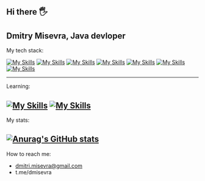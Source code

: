 ## Hi there 🖐

Dmitry Misevra, Java devloper
--


My tech stack: 

[![My Skills](https://skillicons.dev/icons?i=java)](https://www.java.com/en/)
[![My Skills](https://skillicons.dev/icons?i=spring)](https://spring.io/)
[![My Skills](https://skillicons.dev/icons?i=hibernate)](https://hibernate.org/)
[![My Skills](https://skillicons.dev/icons?i=maven)](https://maven.apache.org/)
[![My Skills](https://skillicons.dev/icons?i=gradle)](https://gradle.org/)
[![My Skills](https://skillicons.dev/icons?i=docker)](https://www.docker.com/)
[![My Skills](https://skillicons.dev/icons?i=git)](https://git-scm.com/)

---

Learning:

[![My Skills](https://skillicons.dev/icons?i=kafka)](https://kafka.apache.org/)
[![My Skills](https://skillicons.dev/icons?i=kubernetes)](https://kubernetes.io/)
---

My stats:
  
[![Anurag's GitHub stats](https://github-readme-stats.vercel.app/api?username=dmitrymisevra)](https://github.com/anuraghazra/github-readme-stats)
---

How to reach me:

* dmitri.misevra@gmail.com
* t.me/dmisevra

